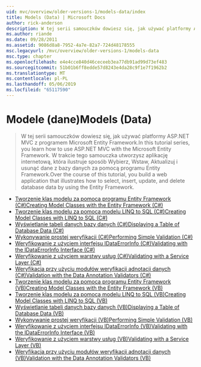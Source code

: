 ```yaml
---
uid: mvc/overview/older-versions-1/models-data/index
title: Models (Data) | Microsoft Docs
author: rick-anderson
description: W tej serii samouczków dowiesz się, jak używać platformy ASP.NET MVC z programem Microsoft Entity Framework. W trakcie tego samouczka utworzysz aplikację sieci web...
ms.author: riande
ms.date: 09/28/2011
ms.assetid: 9086d8a8-7952-4a7e-82a7-724d48178555
msc.legacyurl: /mvc/overview/older-versions-1/models-data
msc.type: chapter
ms.openlocfilehash: e4e4cce840d46ceceeb3ea77db91ad99d73ef483
ms.sourcegitcommit: 51b01b6ff8edde57d8243e4da28c9f1e7f1962b2
ms.translationtype: MT
ms.contentlocale: pl-PL
ms.lasthandoff: 05/06/2019
ms.locfileid: "65117590"
---
```

# <a name="models-data"></a><span data-ttu-id="1a447-104">Modele (dane)</span><span class="sxs-lookup"><span data-stu-id="1a447-104">Models (Data)</span></span>

> <span data-ttu-id="1a447-105">W tej serii samouczków dowiesz się, jak używać platformy ASP.NET MVC z programem Microsoft Entity Framework.</span><span class="sxs-lookup"><span data-stu-id="1a447-105">In this tutorial series, you learn how to use ASP.NET MVC with the Microsoft Entity Framework.</span></span> <span data-ttu-id="1a447-106">W trakcie tego samouczka utworzysz aplikację internetową, która ilustruje sposób Wybierz, Wstaw, Aktualizuj i usunąć dane z bazy danych za pomocą programu Entity Framework.</span><span class="sxs-lookup"><span data-stu-id="1a447-106">Over the course of this tutorial, you build a web application that illustrates how to select, insert, update, and delete database data by using the Entity Framework.</span></span>

- [<span data-ttu-id="1a447-107">Tworzenie klas modelu za pomocą programu Entity Framework (C#)</span><span class="sxs-lookup"><span data-stu-id="1a447-107">Creating Model Classes with the Entity Framework (C#)</span></span>](creating-model-classes-with-the-entity-framework-cs.md)
- [<span data-ttu-id="1a447-108">Tworzenie klas modelu za pomocą modelu LINQ to SQL (C#)</span><span class="sxs-lookup"><span data-stu-id="1a447-108">Creating Model Classes with LINQ to SQL (C#)</span></span>](creating-model-classes-with-linq-to-sql-cs.md)
- [<span data-ttu-id="1a447-109">Wyświetlanie tabeli danych bazy danych (C#)</span><span class="sxs-lookup"><span data-stu-id="1a447-109">Displaying a Table of Database Data (C#)</span></span>](displaying-a-table-of-database-data-cs.md)
- [<span data-ttu-id="1a447-110">Wykonywanie prostej weryfikacji (C#)</span><span class="sxs-lookup"><span data-stu-id="1a447-110">Performing Simple Validation (C#)</span></span>](performing-simple-validation-cs.md)
- [<span data-ttu-id="1a447-111">Weryfikowanie z użyciem interfejsu IDataErrorInfo (C#)</span><span class="sxs-lookup"><span data-stu-id="1a447-111">Validating with the IDataErrorInfo Interface (C#)</span></span>](validating-with-the-idataerrorinfo-interface-cs.md)
- [<span data-ttu-id="1a447-112">Weryfikowanie z użyciem warstwy usług (C#)</span><span class="sxs-lookup"><span data-stu-id="1a447-112">Validating with a Service Layer (C#)</span></span>](validating-with-a-service-layer-cs.md)
- [<span data-ttu-id="1a447-113">Weryfikacja przy użyciu modułów weryfikacji adnotacji danych (C#)</span><span class="sxs-lookup"><span data-stu-id="1a447-113">Validation with the Data Annotation Validators (C#)</span></span>](validation-with-the-data-annotation-validators-cs.md)
- [<span data-ttu-id="1a447-114">Tworzenie klas modelu za pomocą programu Entity Framework (VB)</span><span class="sxs-lookup"><span data-stu-id="1a447-114">Creating Model Classes with the Entity Framework (VB)</span></span>](creating-model-classes-with-the-entity-framework-vb.md)
- [<span data-ttu-id="1a447-115">Tworzenie klas modelu za pomocą modelu LINQ to SQL (VB)</span><span class="sxs-lookup"><span data-stu-id="1a447-115">Creating Model Classes with LINQ to SQL (VB)</span></span>](creating-model-classes-with-linq-to-sql-vb.md)
- [<span data-ttu-id="1a447-116">Wyświetlanie tabeli danych bazy danych (VB)</span><span class="sxs-lookup"><span data-stu-id="1a447-116">Displaying a Table of Database Data (VB)</span></span>](displaying-a-table-of-database-data-vb.md)
- [<span data-ttu-id="1a447-117">Wykonywanie prostej weryfikacji (VB)</span><span class="sxs-lookup"><span data-stu-id="1a447-117">Performing Simple Validation (VB)</span></span>](performing-simple-validation-vb.md)
- [<span data-ttu-id="1a447-118">Weryfikowanie z użyciem interfejsu IDataErrorInfo (VB)</span><span class="sxs-lookup"><span data-stu-id="1a447-118">Validating with the IDataErrorInfo Interface (VB)</span></span>](validating-with-the-idataerrorinfo-interface-vb.md)
- [<span data-ttu-id="1a447-119">Weryfikowanie z użyciem warstwy usług (VB)</span><span class="sxs-lookup"><span data-stu-id="1a447-119">Validating with a Service Layer (VB)</span></span>](validating-with-a-service-layer-vb.md)
- [<span data-ttu-id="1a447-120">Weryfikacja przy użyciu modułów weryfikacji adnotacji danych (VB)</span><span class="sxs-lookup"><span data-stu-id="1a447-120">Validation with the Data Annotation Validators (VB)</span></span>](validation-with-the-data-annotation-validators-vb.md)
